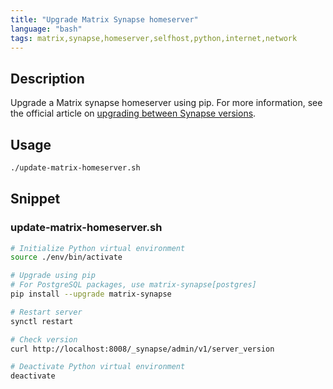 ```yaml
---
title: "Upgrade Matrix Synapse homeserver"
language: "bash"
tags: matrix,synapse,homeserver,selfhost,python,internet,network
---
```


## Description

Upgrade a Matrix synapse homeserver using pip. For more information, see the official article on [upgrading between Synapse versions](https://matrix-org.github.io/synapse/develop/upgrade).

## Usage

```bash
./update-matrix-homeserver.sh
```

## Snippet

### update-matrix-homeserver.sh

```bash
# Initialize Python virtual environment
source ./env/bin/activate

# Upgrade using pip
# For PostgreSQL packages, use matrix-synapse[postgres]
pip install --upgrade matrix-synapse

# Restart server
synctl restart

# Check version
curl http://localhost:8008/_synapse/admin/v1/server_version

# Deactivate Python virtual environment
deactivate
```